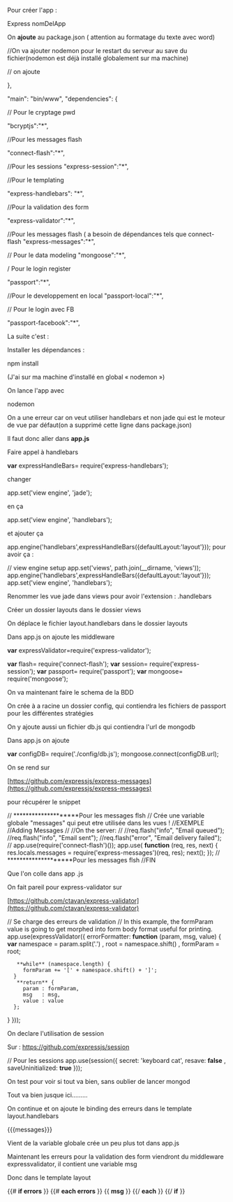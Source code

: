 

Pour créer l'app :

Express nomDelApp

On **ajoute** au package.json ( attention au formatage du texte avec word)

//On va ajouter nodemon pour le restart du serveur au save du fichier(nodemon est déjà installé globalement sur ma machine)

// on ajoute

},

"main": "bin/www",
"dependencies": {

// Pour le cryptage pwd

"bcryptjs":"\*",

//Pour les messages flash

"connect-flash":"\*",

//Pour les sessions
"express-session":"\*",

//Pour le templating

"express-handlebars": "\*",

//Pour la validation des form

"express-validator":"\*",

//Pour les messages flash ( a besoin de dépendances tels que connect-flash
"express-messages":"\*",

// Pour le data modeling
"mongoose":"\*",

/ Pour le login register

"passport":"\*",

//Pour le developpement en local
"passport-local":"\*",

// Pour le login avec FB

"passport-facebook":"\*",

La suite c'est :

Installer les dépendances :

npm install

(J'ai sur ma machine d'installé en global « nodemon »)

On lance l'app avec

nodemon

On a une erreur car on veut utiliser handlebars et non jade qui est le moteur de vue par défaut(on a supprimé cette ligne dans package.json)

Il faut donc aller dans **app.js**

Faire appel à handlebars

**var** expressHandleBars= require('express-handlebars');

changer

app.set('view engine', 'jade');

en ça

app.set('view engine', 'handlebars');

et ajouter ça

app.engine('handlebars',expressHandleBars({defaultLayout:'layout'}));
pour avoir ça :

// view engine setup
app.set('views', path.join(\_\_dirname, 'views'));
app.engine('handlebars',expressHandleBars({defaultLayout:'layout'}));
app.set('view engine', 'handlebars');

Renommer les vue jade dans views pour avoir l'extension : .handlebars

Créer un dossier layouts dans le dossier views

On déplace le fichier layout.handlebars dans le dossier layouts



Dans app.js on ajoute les middleware

**var** expressValidator=require('express-validator');

**var** flash= require('connect-flash');
**var** session= require('express-session');
**var** passport= require('passport');
**var** mongoose= require('mongoose');

On va maintenant faire le schema de la BDD

On crée à a racine un dossier config, qui contiendra les fichiers de passport pour les différentes stratégies

On y ajoute aussi un fichier db.js qui contiendra l'url de mongodb

Dans app.js on ajoute

**var** configDB= require('./config/db.js');
mongoose.connect(configDB.url);



On se rend sur

[https://github.com/expressjs/express-messages](https://github.com/expressjs/express-messages)

pour récupérer le snippet

// \*\*\*\*\*\*\*\*\*\*\*\*\*\*\*\*\*\*\*\*Pour les messages flsh
// Crée une variable globale "messages" qui peut etre utilisée dans les vues !
//EXEMPLE
//Adding Messages
//
//On the server:
//
//req.flash("info", "Email queued");
//req.flash("info", "Email sent");
//req.flash("error", "Email delivery failed");
//
app.use(require('connect-flash')());
app.use( **function** (req, res, next) {
   res.locals.messages = require('express-messages')(req, res);
   next();
});
// \*\*\*\*\*\*\*\*\*\*\*\*\*\*\*\*\*\*\*\*Pour les messages flsh
//FIN

Que l'on colle dans app .js

On fait pareil pour express-validator sur

[https://github.com/ctavan/express-validator](https://github.com/ctavan/express-validator)

// Se charge des erreurs de validation
// In this example, the formParam value is going to get morphed into form body format useful for printing.
app.use(expressValidator({
   errorFormatter: **function** (param, msg, value) {
       **var** namespace = param.split('.')
         , root    = namespace.shift()
         , formParam = root;

       **while** (namespace.length) {
         formParam += '[' + namespace.shift() + ']';
      }
       **return** {
         param : formParam,
         msg   : msg,
         value : value
      };
   }
}));

On declare l'utilisation de session

Sur : https://github.com/expressjs/session

// Pour les sessions
app.use(session({
   secret: 'keyboard cat',
   resave: **false** ,
   saveUninitialized: **true**
}));

On test pour voir si tout va bien, sans oublier de lancer mongod

Tout va bien jusque ici………

On continue et on ajoute le binding des erreurs dans le template layout.handlebars

{{{messages}}}

Vient de la variable globale crée un peu plus tot dans app.js

Maintenant les erreurs pour la validation des form viendront du middleware expressvalidator, il contient une variable msg

Donc dans le template layout

{{# **if errors** }}
   {{# **each errors** }}
      {{ **msg** }}
   {{/ **each** }}
{{/ **if** }}

